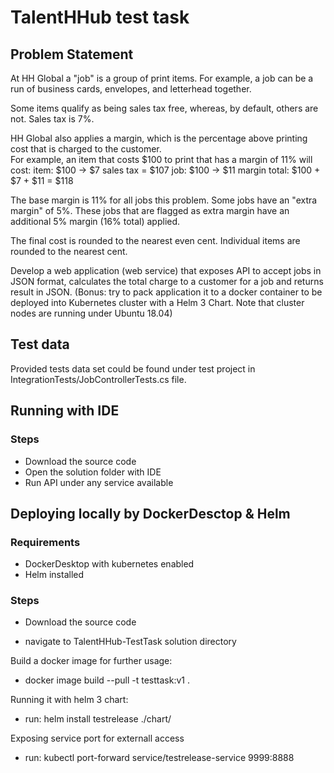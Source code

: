 ﻿# TalentHHub test task

## Problem Statement
At HH Global a "job" is a group of print items.  For example, a job can be a run of business cards, envelopes, and letterhead together.

Some items qualify as being sales tax free, whereas, by default, others are not.  Sales tax is 7%.

HH Global also applies a margin, which is the percentage above printing cost that is charged to the customer.  
For example, an item that costs $100 to print that has a margin of 11% will cost:
item: $100 -> $7 sales tax = $107
job:  $100 -> $11 margin
total: $100 + $7 + $11 = $118

The base margin is 11% for all jobs this problem.  Some jobs have an "extra margin" of 5%.  These jobs that are flagged as extra margin have an additional 5% margin (16% total) applied.

The final cost is rounded to the nearest even cent.
Individual items are rounded to the nearest cent.

Develop a web application (web service) that exposes API to accept jobs in JSON format, calculates the total charge to a customer for a job and returns result in JSON.
(Bonus: try to pack application it to a docker container to be deployed into Kubernetes cluster with a Helm 3 Chart. Note that cluster nodes are running under Ubuntu 18.04)

## Test data
Provided tests data set could be found under test project in IntegrationTests/JobControllerTests.cs file.

## Running with IDE

### Steps

- Download the source code
- Open the solution folder with IDE
- Run API under any service available

## Deploying locally by DockerDesctop & Helm

### Requirements

- DockerDesktop with kubernetes enabled
- Helm installed

### Steps

- Download the source code

- navigate to TalentHHub-TestTask solution directory

Build a docker image for further usage:
- docker image build --pull -t testtask:v1 .

Running it with helm 3 chart:
- run: helm install testrelease ./chart/

Exposing service port for externall access
- run: kubectl port-forward service/testrelease-service 9999:8888